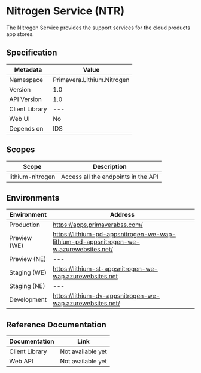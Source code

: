 # Nitrogen Service (NTR)

The Nitrogen Service provides the support services for the cloud products app stores.

## Specification

| Metadata | Value |
| - | - |
| Namespace | Primavera.Lithium.Nitrogen |
| Version | 1.0 |
| API Version | 1.0 |
| Client Library | --- |
| Web UI | No |
| Depends on | IDS

## Scopes

| Scope | Description |
| - | - |
| lithium-nitrogen | Access all the endpoints in the API |

## Environments

| Environment | Address |
| - | - |
| Production | <https://apps.primaverabss.com/> |
| Preview (WE) | <https://lithium-pd-appsnitrogen-we-wap-lithium-pd-appsnitrogen-we-w.azurewebsites.net/> |
| Preview (NE) | --- |
| Staging (WE) | <https://lithium-st-appsnitrogen-we-wap.azurewebsites.net> |
| Staging (NE) | --- |
| Development | <https://lithium-dv-appsnitrogen-we-wap.azurewebsites.net/> |

## Reference Documentation

| Documentation | Link |
| - | - |
| Client Library | Not available yet |
| Web API | Not available yet |

